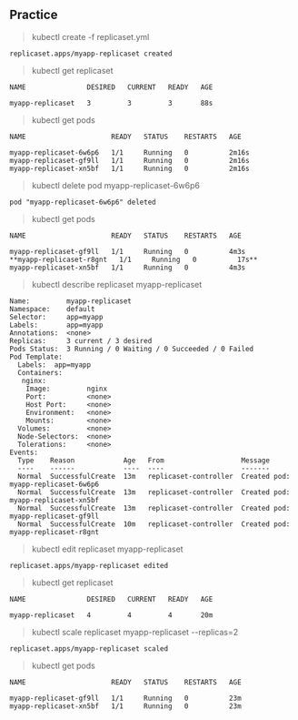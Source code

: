 ## Practice

> kubectl create -f replicaset.yml 

``` replicaset.apps/myapp-replicaset created ```

> kubectl get replicaset

```
NAME               DESIRED   CURRENT   READY   AGE

myapp-replicaset   3         3         3       88s

```

> kubectl get pods

```
NAME                     READY   STATUS    RESTARTS   AGE

myapp-replicaset-6w6p6   1/1     Running   0          2m16s
myapp-replicaset-gf9ll   1/1     Running   0          2m16s
myapp-replicaset-xn5bf   1/1     Running   0          2m16s

```


> kubectl delete pod myapp-replicaset-6w6p6

``` pod "myapp-replicaset-6w6p6" deleted ```

> kubectl get pods

```
NAME                     READY   STATUS    RESTARTS   AGE

myapp-replicaset-gf9ll   1/1     Running   0          4m3s
**myapp-replicaset-r8gnt   1/1     Running   0          17s**
myapp-replicaset-xn5bf   1/1     Running   0          4m3s

```

> kubectl describe replicaset myapp-replicaset

```
Name:         myapp-replicaset
Namespace:    default
Selector:     app=myapp
Labels:       app=myapp
Annotations:  <none>
Replicas:     3 current / 3 desired
Pods Status:  3 Running / 0 Waiting / 0 Succeeded / 0 Failed
Pod Template:
  Labels:  app=myapp
  Containers:
   nginx:
    Image:         nginx
    Port:          <none>
    Host Port:     <none>
    Environment:   <none>
    Mounts:        <none>
  Volumes:         <none>
  Node-Selectors:  <none>
  Tolerations:     <none>
Events:
  Type    Reason            Age   From                   Message
  ----    ------            ----  ----                   -------
  Normal  SuccessfulCreate  13m   replicaset-controller  Created pod: myapp-replicaset-6w6p6
  Normal  SuccessfulCreate  13m   replicaset-controller  Created pod: myapp-replicaset-xn5bf
  Normal  SuccessfulCreate  13m   replicaset-controller  Created pod: myapp-replicaset-gf9ll
  Normal  SuccessfulCreate  10m   replicaset-controller  Created pod: myapp-replicaset-r8gnt

```

> kubectl edit replicaset myapp-replicaset

``` replicaset.apps/myapp-replicaset edited ```

> kubectl get replicaset

```
NAME               DESIRED   CURRENT   READY   AGE

myapp-replicaset   4         4         4       20m

```

> kubectl scale replicaset myapp-replicaset --replicas=2

``` replicaset.apps/myapp-replicaset scaled ```

> kubectl get pods

```
NAME                     READY   STATUS    RESTARTS   AGE

myapp-replicaset-gf9ll   1/1     Running   0          23m
myapp-replicaset-xn5bf   1/1     Running   0          23m

```
